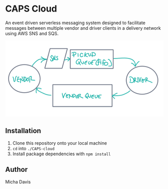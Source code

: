 # CAPS Cloud

An event driven serverless messaging system designed to facilitate messages between multiple vendor and driver clients in a delivery network using AWS SNS and SQS.

![](uml.png)

## Installation

1. Clone this repository onto your local machine
2. `cd` into `./CAPS-cloud`
3. Install package dependencies with `npm install`

## Author

Micha Davis
